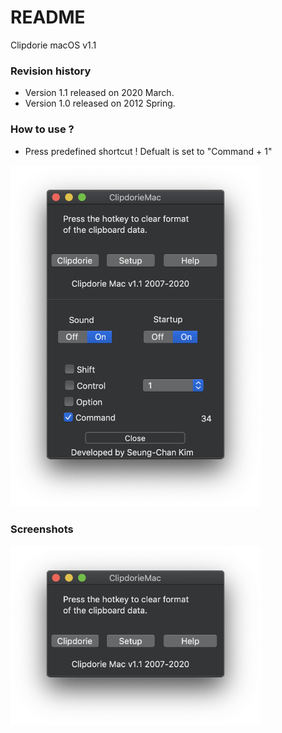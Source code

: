 # README #

Clipdorie macOS v1.1

### Revision history ###

* Version 1.1 released on 2020 March.
* Version 1.0 released on 2012 Spring.

### How to use ? ###
* Press predefined shortcut ! 
Defualt is set to "Command + 1"

<img src='images/Screenshot03_version.png' width='400px'/>

### Screenshots ###
<img src='images/Screenshot01.png' width='400px'/> 
